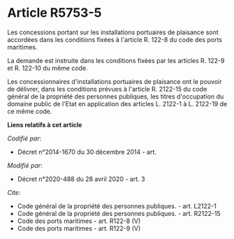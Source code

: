 # Article R5753-5

Les concessions portant sur les installations portuaires de plaisance sont accordées dans les conditions fixées à l'article
R. 122-8 du code des ports maritimes.

La demande est instruite dans les conditions fixées par les articles R. 122-9 et R. 122-10 du même code.

Les concessionnaires d'installations portuaires de plaisance ont le pouvoir de délivrer, dans les conditions prévues à
l'article R. 2122-15 du code général de la propriété des personnes publiques, les titres d'occupation du domaine public de
l'Etat en application des articles L. 2122-1 à L. 2122-19 de ce même code.

**Liens relatifs à cet article**

_Codifié par_:

  - Décret n°2014-1670 du 30 décembre 2014 - art.

_Modifié par_:

  - Décret n°2020-488 du 28 avril 2020 - art. 3

_Cite_:

  - Code général de la propriété des personnes publiques. - art. L2122-1
  - Code général de la propriété des personnes publiques. - art. R2122-15
  - Code des ports maritimes - art. R122-8 (V)
  - Code des ports maritimes - art. R122-9 (V)
